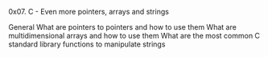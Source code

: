 0x07. C - Even more pointers, arrays and strings

General
What are pointers to pointers and how to use them
What are multidimensional arrays and how to use them
What are the most common C standard library functions to manipulate strings
